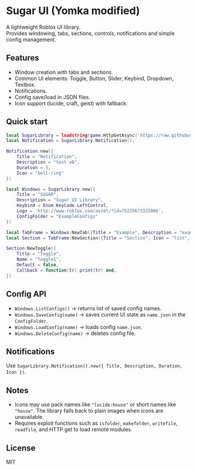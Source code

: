 # Sugar UI (Yomka modified)

A lightweight Roblox UI library.  
Provides windowing, tabs, sections, controls, notifications and simple config management.

## Features
- Window creation with tabs and sections.
- Common UI elements: Toggle, Button, Slider, Keybind, Dropdown, Textbox.
- Notifications.
- Config save/load in JSON files.
- Icon support (lucide, craft, geist) with fallback.

## Quick start
```lua
local SugarLibrary = loadstring(game:HttpGetAsync('https://raw.githubusercontent.com/Yomkav2/Sugar-UI/refs/heads/main/main'))();
local Notification = SugarLibrary.Notification();

Notification.new({
    Title = "Notification",
    Description = "test xD",
    Duration = 5,
    Icon = "bell-ring"
})

local Windows = SugarLibrary.new({
    Title = "SUGAR",
    Description = "Sugar UI Library",
    Keybind = Enum.KeyCode.LeftControl,
    Logo = 'http://www.roblox.com/asset/?id=75225673325066',
    ConfigFolder = "ExampleConfigs"
})

local TabFrame = Windows:NewTab({Title = "Example", Description = "example tab", Icon = "house"})
local Section = TabFrame:NewSection({Title = "Section", Icon = "list", Position = "Left"})

Section:NewToggle({
    Title = "Toggle",
    Name = "Toggle1",
    Default = false,
    Callback = function(tr) print(tr) end,
})
```

## Config API
- `Windows.ListConfigs()` -> returns list of saved config names.
- `Windows.SaveConfig(name)` -> saves current UI state as `name.json` in the `ConfigFolder`.
- `Windows.LoadConfig(name)` -> loads config `name.json`.
- `Windows.DeleteConfig(name)` -> deletes config file.

## Notifications
Use `SugarLibrary.Notification().new({ Title, Description, Duration, Icon })`.

## Notes
- Icons may use pack names like `"lucide:house"` or short names like `"house"`. The library falls back to plain images when icons are unavailable.
- Requires exploit functions such as `isfolder`, `makefolder`, `writefile`, `readfile`, and HTTP get to load remote modules.

## License
MIT
